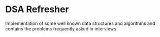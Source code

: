 # DSA Refresher
Implementation of some well known data structures and algorithms and contains the problems frequently asked in interviews

